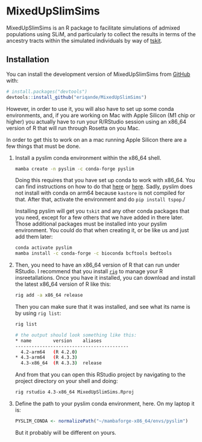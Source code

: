 
<!-- README.md is generated from README.Rmd. Please edit that file -->

# MixedUpSlimSims

<!-- badges: start -->
<!-- badges: end -->

MixedUpSlimSims is an R package to facilitate simulations of admixed
populations using SLiM, and particularly to collect the results in terms
of the ancestry tracts within the simulated individuals by way of
[tskit](https://tskit.dev/).

## Installation

You can install the development version of MixedUpSlimSims from
[GitHub](https://github.com/) with:

``` r
# install.packages("devtools")
devtools::install_github("eriqande/MixedUpSlimSims")
```

However, in order to use it, you will also have to set up some conda
environments, and, if you are working on Mac with Apple Silicon (M1 chip
or higher) you actually have to run your R/RStudio session using an
x86_64 version of R that will run through Rosetta on you Mac.

In order to get this to work on an a mac running Apple Silicon there are
a few things that must be done.

1.  Install a pyslim conda environment within the x86_64 shell.

    ``` sh
    mamba create -n pyslim -c conda-forge pyslim
    ```

    Doing this requires that you have set up conda to work with x86_64.
    You can find instructions on how to do that
    [here](https://towardsdatascience.com/how-to-install-miniconda-x86-64-apple-m1-side-by-side-on-mac-book-m1-a476936bfaf0)
    or
    [here](https://taylorreiter.github.io/2022-04-05-Managing-multiple-architecture-specific-installations-of-conda-on-apple-M1/).
    Sadly, pyslim does not install with conda on arm64 because `kastore`
    is not compiled for that. After that, activate the environment and
    do `pip install tspop`./

    Installing pyslim will get you `tskit` and any other conda packages
    that you need, except for a few others that we have added in there
    later. Those additional packages must be installed into your pyslim
    environment. You could do that when creating it, or be like us and
    just add them later:

    ``` sh
    conda activate pyslim
    mamba install -c conda-forge -c bioconda bcftools bedtools
    ```

2.  Then, you need to have an x86_64 version of R that can run under
    RStudio. I recommend that you install
    [`rig`](https://github.com/r-lib/rig) to manage your R
    insreetallations. Once you have it installed, you can download and
    install the latest x86_64 version of R like this:

    ``` sh
    rig add -a x86_64 release
    ```

    Then you can make sure that it was installed, and see what its name
    is by using `rig list`:

    ``` sh
    rig list

    # the output should look something like this:
    * name        version    aliases
    ------------------------------------------
      4.2-arm64   (R 4.2.0)
    * 4.3-arm64   (R 4.3.3)
      4.3-x86_64  (R 4.3.3)  release
    ```

    And from that you can open this RStudio project by navigating to the
    project directory on your shell and doing:

    ``` sh
    rig rstudio 4.3-x86_64 MixedUpSlimSims.Rproj
    ```

3.  Define the path to your pyslim conda environment, here. On my laptop
    it is:

    ``` r
    PYSLIM_CONDA <- normalizePath("~/mambaforge-x86_64/envs/pyslim")
    ```

    But it probably will be different on yours.
